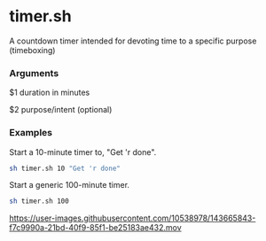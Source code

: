 # timer.sh
A countdown timer intended for devoting time to a specific purpose (timeboxing)


### Arguments

$1 duration in minutes

$2 purpose/intent (optional)

### Examples

Start a 10-minute timer to, "Get 'r done".

```bash
sh timer.sh 10 "Get 'r done"
```

Start a generic 100-minute timer.

```bash
sh timer.sh 100
```



https://user-images.githubusercontent.com/10538978/143665843-f7c9990a-21bd-40f9-85f1-be25183ae432.mov


